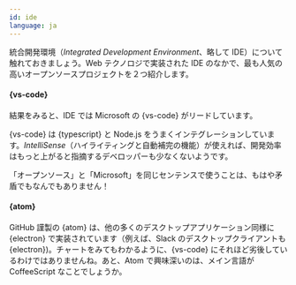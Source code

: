 ```yaml
---
id: ide  
language: ja
---
```


統合開発環境（_Integrated Development Environment_、略して IDE）について触れておきましょう。Web テクノロジで実装された IDE のなかで、最も人気の高いオープンソースプロジェクトを２つ紹介します。

#### {vs-code}

結果をみると、IDE では Microsoft の {vs-code} がリードしています。

{vs-code} は {typescript} と Node.js をうまくインテグレーションしています。_IntelliSense_（ハイライティングと自動補完の機能）が使えれば、開発効率はもっと上がると指摘するデベロッパーも少なくないようです。

「オープンソース」と「Microsoft」を同じセンテンスで使うことは、もはや矛盾でもなんでもありません！

#### {atom}

GitHub 謹製の {atom} は、他の多くのデスクトップアプリケーション同様に {electron} で実装されています（例えば、Slack のデスクトップクライアントも {electron})。チャートをみてもわかるように、{vs-code} にそれほど劣後しているわけではありませんね。あと、Atom で興味深いのは、メイン言語が CoffeeScript なことでしょうか。

